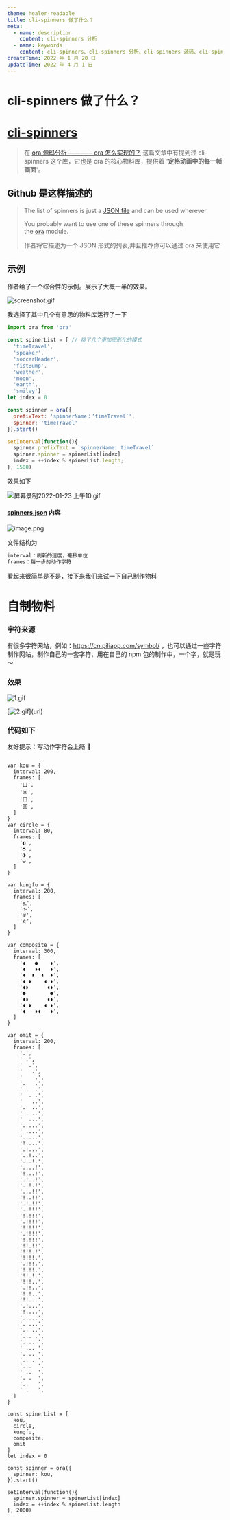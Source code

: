 ```yaml
---
theme: healer-readable
title: cli-spinners 做了什么？
meta:
  - name: description
    content: cli-spinners 分析
  - name: keywords
    content: cli-spinners、cli-spinners 分析、cli-spinners 源码、cli-spinners 怎么实现、cli-spinners 源码分析
createTime: 2022 年 1 月 20 日
updateTime: 2022 年 4 月 1 日
---
```


# cli-spinners 做了什么？
# [cli-spinners](https://github.com/sindresorhus/cli-spinners)

> 在 [ora 源码分析 ———— ora 怎么实现的？](https://juejin.cn/post/7055688184264556557) 这篇文章中有提到过 cli-spinners 这个库，它也是 ora 的核心物料库，提供着 '**定格动画中的每一帧画面**'。

## Github 是这样描述的


>The list of spinners is just a [JSON file](https://github.com/sindresorhus/cli-spinners/blob/main/spinners.json) and can be used wherever.
>
>You probably want to use one of these spinners through the [`ora`](https://github.com/sindresorhus/ora) module.
>
>作者将它描述为一个 JSON 形式的列表,并且推荐你可以通过 ora 来使用它

## 示例
作者给了一个综合性的示例。展示了大概一半的效果。

![screenshot.gif](https://p6-juejin.byteimg.com/tos-cn-i-k3u1fbpfcp/d96f43111def44deb303193e29804fa2~tplv-k3u1fbpfcp-watermark.image?)

我选择了其中几个有意思的物料库运行了一下

```js
import ora from 'ora'

const spinerList = [ // 挑了几个更加图形化的模式
  'timeTravel', 
  'speaker', 
  'soccerHeader', 
  'fistBump', 
  'weather', 
  'moon', 
  'earth', 
  'smiley']
let index = 0

const spinner = ora({
  prefixText: 'spinnerName：‘timeTravel’',
  spinner: 'timeTravel'
}).start()

setInterval(function(){
  spinner.prefixText = `spinnerName: timeTravel`
  spinner.spinner = spinerList[index]
  index = ++index % spinerList.length;
}, 1500)


```
效果如下

![屏幕录制2022-01-23 上午10.gif](https://p3-juejin.byteimg.com/tos-cn-i-k3u1fbpfcp/9d7e76a86d7f4f5aa26f4bcf3931aeaf~tplv-k3u1fbpfcp-watermark.image?)

#### [spinners.json](https://github.com/sindresorhus/cli-spinners/blob/main/spinners.json) 内容

![image.png](https://p9-juejin.byteimg.com/tos-cn-i-k3u1fbpfcp/2de639af72e94edbba1eca0faf75618f~tplv-k3u1fbpfcp-watermark.image?)

文件结构为

```js
interval：刷新的速度，毫秒单位
frames：每一步的动作字符
```

看起来很简单是不是，接下来我们来试一下自己制作物料

# 自制物料
### 字符来源
有很多字符网站，例如：https://cn.piliapp.com/symbol/ ，也可以通过一些字符制作网站，制作自己的一套字符，用在自己的 npm 包的制作中，一个字，就是玩～

### 效果

![1.gif](https://p6-juejin.byteimg.com/tos-cn-i-k3u1fbpfcp/8a9af62e4d5c457d9a606be9c4fbde25~tplv-k3u1fbpfcp-watermark.image?)

[![2.gif](https://p6-juejin.byteimg.com/tos-cn-i-k3u1fbpfcp/6ace097d33984e4fa3519bc9f5b698d8~tplv-k3u1fbpfcp-watermark.image?)](url)
### 代码如下
友好提示：写动作字符会上瘾 🤪
```import ora from 'ora'

var kou = {
  interval: 200,
  frames: [
    '口',
    '回',
    '口',
    '回',
  ]
}
var circle = {
  interval: 80,
  frames: [
    '◐',
    '◓',
    '◑',
    '◒',
  ]
}

var kungfu = {
  interval: 200,
  frames: [
    'ጿ',
    'ኈ',
    'ቼ',
    'ዽ',
  ]
}

var composite = {
  interval: 300,
  frames: [
    '◖   ●    ◗',
    '◖   ◗◖   ◗',
    '◖  ◗  ◖  ◗',
    '◖ ◗    ◖ ◗',
    '◖◗      ◖◗',
    '●        ●',
    '◖◗      ◖◗',
    '◖ ◗    ◖ ◗',
    '◖   ◗◖   ◗',
  ]
}

var omit = {
  interval: 200,
  frames: [
    '.',
    ' .',
    '  .',
    '   .',
    '    .',
    '.   .',
    ' .  .',
    '  . .',
    '   ..',
    '.  ..',
    ' . ..',
    '  ...',
    '. ...',
    ' ....',
    '.....',
    '!....',
    '.!...',
    '..!..',
    '...!.',
    '....!',
    '!...!',
    '.!..!',
    '..!.!',
    '...!!',
    '!..!!',
    '.!.!!',
    '..!!!',
    '!.!!!',
    '.!!!!',
    '!!!!!',
    '.!!!!',
    '!.!!!',
    '!!.!!',
    '!!!.!',
    '!!!!.',
    '.!!!.',
    '!.!!.',
    '!!.!.',
    '!!!..',
    '.!!..',
    '!.!..',
    '!!...',
    '.!...',
    '!....',
    '.....',
    '. ...',
    '.. ..',
    '... .',
    '.... ',
    ' ... ',
    '. .. ',
    '.. . ',
    '...  ',
    ' ..  ',
    '. .  ',
    '..   ',
    ' .   ',
  ]
}

const spinerList = [
  kou, 
  circle, 
  kungfu,
  composite,
  omit
]
let index = 0

const spinner = ora({
  spinner: kou,
}).start()

setInterval(function(){
  spinner.spinner = spinerList[index]
  index = ++index % spinerList.length
}, 2000)



```
